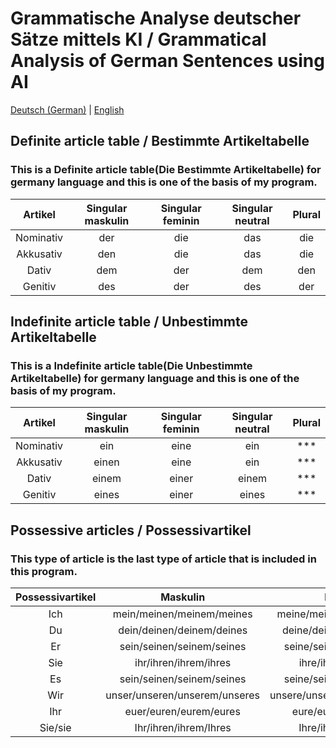 # Grammatische Analyse deutscher Sätze mittels KI / Grammatical Analysis of German Sentences using AI

[Deutsch (German)](/docs/de/README.md) | [English](/docs/en/README.md)


## Definite article table / Bestimmte Artikeltabelle
### This is a Definite article table(Die Bestimmte Artikeltabelle) for germany language and this is one of the basis of my program.
|Artikel |Singular maskulin|Singular feminin|Singular neutral|Plural|
| :---: | :---: | :---: | :---: | :---: |
| Nominativ | der | die | das | die |
| Akkusativ | den | die | das | die |
| Dativ | dem | der | dem | den |
| Genitiv | des | der | des | der |


## Indefinite article table / Unbestimmte Artikeltabelle
### This is a Indefinite article table(Die Unbestimmte Artikeltabelle) for germany language and this is one of the basis of my program.
|Artikel |Singular maskulin|Singular feminin|Singular neutral|Plural|
| :---: | :---: | :---: | :---: | :---: |
| Nominativ | ein | eine | ein | *** |
| Akkusativ | einen | eine | ein | *** |
| Dativ | einem | einer | einem | *** |
| Genitiv | eines | einer | eines | *** |


## Possessive articles / Possessivartikel
### This type of article is the last type of article that is included in this program.
|Possessivartikel |Maskulin|Feminin|Neutral|Plural|
| :---: | :---: | :---: | :---: | :---: |
| Ich | mein/meinen/meinem/meines | meine/meine/meiner/meiner | mein/mein/meinem/meines | meine/meine/meinen/meiner |
| Du | dein/deinen/deinem/deines | deine/deine/deiner/deiner | dein/dein/deinem/deines | deine/deine/deinen/deiner |
| Er | sein/seinen/seinem/seines | seine/seine/seiner/seiner | sein/sein/seinem/seines | seine/seine/seinen/seiner |
| Sie | ihr/ihren/ihrem/ihres | ihre/ihre/ihrer/ihrer | ihr/ihr/ihrem/ihres | ihre/ihre/ihren/ihrer |
| Es | sein/seinen/seinem/seines | seine/seine/seiner/seiner | sein/sein/seinem/seines | seine/seine/seinen/seiner |
| Wir | unser/unseren/unserem/unseres | unsere/unsere/unserer/unserer | unser/unser/unserem/unseres | unsere/unsere/unseren/unserer |
| Ihr | euer/euren/eurem/eures | eure/eure/eurer/eurer | euer/euer/eurem/eures | eure/eure/euren/eurer |
| Sie/sie| Ihr/ihren/ihrem/Ihres | Ihre/ihre/Ihrer/ihrer | Ihr/ihr/Ihrem/Ihres | Ihre/ihre/Ihren/ihrer |
